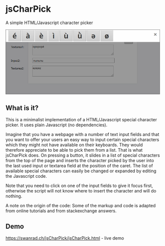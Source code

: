 # jsCharPick
A simple HTML/Javascript character picker

![Screenshot of the jsCharPick popup](screenshot.png)

## What is it?
This is a minimalist implementation of a HTML/Javascript special character picker. It uses plain Javascript (no dependencies).

Imagine that you have a webpage with a number of text input fields and that you want to offer your users an easy way to input certain special characters which they might not have available on their keyboards. They would therefore appreciate to be able to pick them from a list. That is what jsCharPick does. On pressing a button, it slides in a list of special characters from the top of the page and inserts the character picked by the user into the last used input or textarea field at the position of the caret. The list of available special characters can easily be changed or expanded by editing the Javascript code.

Note that you need to click on one of the input fields to give it focus first, otherwise the script will not know where to insert the character and will do nothing.

A note on the origin of the code: Some of the markup and code is adapted from online tutorials and from stackexchange answers.

## Demo
https://swanrad.ch/jsCharPick/jsCharPick.html - live demo
